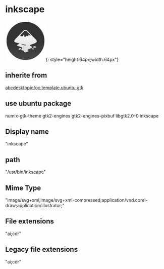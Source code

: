 # inkscape
![circle_inkscape.svg](/applications/icons/circle_inkscape.svg){: style="height:64px;width:64px"}
## inherite from
[abcdesktopio/oc.template.ubuntu.gtk](abcdesktopio/oc.template.ubuntu.gtk.md)
## use ubuntu package
numix-gtk-theme gtk2-engines gtk2-engines-pixbuf libgtk2.0-0 inkscape
## Display name
"inkscape"
## path
"/usr/bin/inkscape"
## Mime Type
"image/svg+xml;image/svg+xml-compressed;application/vnd.corel-draw;application/illustrator;"
## File extensions
"ai;cdr"
## Legacy file extensions
"ai;cdr"
